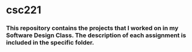 # csc221 
### This repository contains the projects that I worked on in my Software Design Class. The description of each assignment is included in the specific folder.
